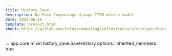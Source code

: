 ```yaml
---
title: History Save
description: No Fuss Computings django ITSM device model
date: 2024-06-16
template: project.html
about: https://gitlab.com/nofusscomputing/infrastructure/configuration-management/django_app
---
```


::: app.core.mixin.history_save.SaveHistory
    options:
        inherited_members: true
